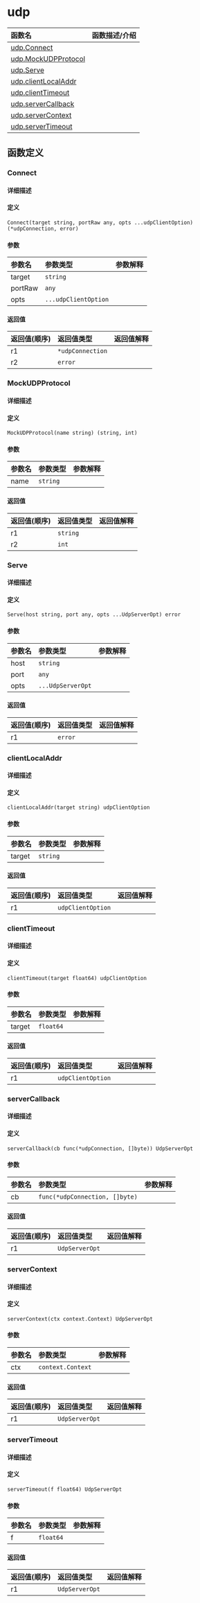 # udp

|函数名|函数描述/介绍|
|:------|:--------|
| [udp.Connect](#connect) ||
| [udp.MockUDPProtocol](#mockudpprotocol) ||
| [udp.Serve](#serve) ||
| [udp.clientLocalAddr](#clientlocaladdr) ||
| [udp.clientTimeout](#clienttimeout) ||
| [udp.serverCallback](#servercallback) ||
| [udp.serverContext](#servercontext) ||
| [udp.serverTimeout](#servertimeout) ||


## 函数定义
### Connect

#### 详细描述


#### 定义

`Connect(target string, portRaw any, opts ...udpClientOption) (*udpConnection, error)`

#### 参数
|参数名|参数类型|参数解释|
|:-----------|:---------- |:-----------|
| target | `string` |   |
| portRaw | `any` |   |
| opts | `...udpClientOption` |   |

#### 返回值
|返回值(顺序)|返回值类型|返回值解释|
|:-----------|:---------- |:-----------|
| r1 | `*udpConnection` |   |
| r2 | `error` |   |


### MockUDPProtocol

#### 详细描述


#### 定义

`MockUDPProtocol(name string) (string, int)`

#### 参数
|参数名|参数类型|参数解释|
|:-----------|:---------- |:-----------|
| name | `string` |   |

#### 返回值
|返回值(顺序)|返回值类型|返回值解释|
|:-----------|:---------- |:-----------|
| r1 | `string` |   |
| r2 | `int` |   |


### Serve

#### 详细描述


#### 定义

`Serve(host string, port any, opts ...UdpServerOpt) error`

#### 参数
|参数名|参数类型|参数解释|
|:-----------|:---------- |:-----------|
| host | `string` |   |
| port | `any` |   |
| opts | `...UdpServerOpt` |   |

#### 返回值
|返回值(顺序)|返回值类型|返回值解释|
|:-----------|:---------- |:-----------|
| r1 | `error` |   |


### clientLocalAddr

#### 详细描述


#### 定义

`clientLocalAddr(target string) udpClientOption`

#### 参数
|参数名|参数类型|参数解释|
|:-----------|:---------- |:-----------|
| target | `string` |   |

#### 返回值
|返回值(顺序)|返回值类型|返回值解释|
|:-----------|:---------- |:-----------|
| r1 | `udpClientOption` |   |


### clientTimeout

#### 详细描述


#### 定义

`clientTimeout(target float64) udpClientOption`

#### 参数
|参数名|参数类型|参数解释|
|:-----------|:---------- |:-----------|
| target | `float64` |   |

#### 返回值
|返回值(顺序)|返回值类型|返回值解释|
|:-----------|:---------- |:-----------|
| r1 | `udpClientOption` |   |


### serverCallback

#### 详细描述


#### 定义

`serverCallback(cb func(*udpConnection, []byte)) UdpServerOpt`

#### 参数
|参数名|参数类型|参数解释|
|:-----------|:---------- |:-----------|
| cb | `func(*udpConnection, []byte)` |   |

#### 返回值
|返回值(顺序)|返回值类型|返回值解释|
|:-----------|:---------- |:-----------|
| r1 | `UdpServerOpt` |   |


### serverContext

#### 详细描述


#### 定义

`serverContext(ctx context.Context) UdpServerOpt`

#### 参数
|参数名|参数类型|参数解释|
|:-----------|:---------- |:-----------|
| ctx | `context.Context` |   |

#### 返回值
|返回值(顺序)|返回值类型|返回值解释|
|:-----------|:---------- |:-----------|
| r1 | `UdpServerOpt` |   |


### serverTimeout

#### 详细描述


#### 定义

`serverTimeout(f float64) UdpServerOpt`

#### 参数
|参数名|参数类型|参数解释|
|:-----------|:---------- |:-----------|
| f | `float64` |   |

#### 返回值
|返回值(顺序)|返回值类型|返回值解释|
|:-----------|:---------- |:-----------|
| r1 | `UdpServerOpt` |   |


